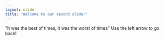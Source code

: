 ```yaml
---
layout: slide
title: "Welcome to our second slide!"
---
```

"It was the best of times, it was the worst of times"
Use the left arrow to go back!
